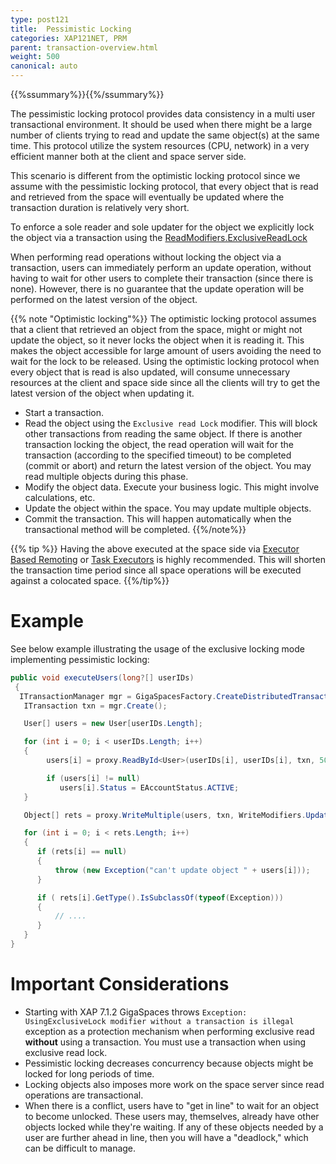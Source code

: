 ```yaml
---
type: post121
title:  Pessimistic Locking
categories: XAP121NET, PRM
parent: transaction-overview.html
weight: 500
canonical: auto
---
```


{{%ssummary%}}{{%/ssummary%}}


The pessimistic locking protocol provides data consistency in a multi user transactional environment. It should be used when there might be a large number of clients trying to read and update the same object(s) at the same time. This protocol utilize the system resources (CPU, network) in a very efficient manner both at the client and space server side.

This scenario is different from the optimistic locking protocol since we assume with the pessimistic locking protocol, that every object that is read and retrieved from the space will eventually be updated where the transaction duration is relatively very short.

To enforce a sole reader and sole updater for the object we explicitly lock the object via a transaction using the [ReadModifiers.ExclusiveReadLock]({{%api-dotnetdoc%}}/T_GigaSpaces_Core_ReadModifiers.htm)

When performing read operations without locking the object via a transaction, users can immediately perform an update operation, without having to wait for other users to complete their transaction (since there is none). However, there is no guarantee that the update operation will be performed on the latest version of the object.

{{% note "Optimistic locking"%}}
The optimistic locking protocol assumes that a client that retrieved an object from the space, might or might not update the object, so it never locks the object when it is reading it. This makes the object accessible for large amount of users avoiding the need to wait for the lock to be released. Using the optimistic locking protocol when every object that is read is also updated, will consume unnecessary resources at the client and space side since all the clients will try to get the latest version of the object when updating it.


- Start a transaction.
- Read the object using the `Exclusive read Lock` modifier.  This will block other transactions from reading the same object. If there is another transaction locking the object, the read operation will wait for the transaction (according to the specified timeout) to be completed (commit or abort) and return the latest version of the object. You may read multiple objects during this phase.
- Modify the object data. Execute your business logic. This might involve calculations, etc.
- Update the object within the space. You may update multiple objects.
- Commit the transaction. This will happen automatically when the transactional method will be completed.
{{%/note%}}

{{% tip %}}
Having the above executed at the space side via [Executor Based Remoting](./executor-based-remoting.html) or [Task Executors](./task-execution-over-the-space.html) is highly recommended. This will shorten the transaction time period since all space operations will be executed against a colocated space.
{{%/tip%}}

# Example

See below example illustrating the usage of the exclusive locking mode implementing pessimistic locking:


```csharp
public void executeUsers(long?[] userIDs)
 {
  ITransactionManager mgr = GigaSpacesFactory.CreateDistributedTransactionManager();
   ITransaction txn = mgr.Create();

   User[] users = new User[userIDs.Length];

   for (int i = 0; i < userIDs.Length; i++)
   {
        users[i] = proxy.ReadById<User>(userIDs[i], userIDs[i], txn, 5000, ReadModifiers.ExclusiveReadLock);

        if (users[i] != null)
           users[i].Status = EAccountStatus.ACTIVE;
   }

   Object[] rets = proxy.WriteMultiple(users, txn, WriteModifiers.UpdateOnly);

   for (int i = 0; i < rets.Length; i++)
   {
      if (rets[i] == null)
      {
          throw (new Exception("can't update object " + users[i]));
      }

      if ( rets[i].GetType().IsSubclassOf(typeof(Exception)))
      {
          // ....
      }
   }
}
```

# Important Considerations

- Starting with XAP 7.1.2 GigaSpaces throws `Exception: UsingExclusiveLock modifier without a transaction is illegal` exception as a protection mechanism when performing exclusive read **without** using a transaction. You must use a transaction when using exclusive read lock.
- Pessimistic locking decreases concurrency because objects might be locked for long periods of time.
- Locking objects also imposes more work on the space server since read operations are transactional.
- When there is a conflict, users have to "get in line" to wait for an object to become unlocked. These users may, themselves, already have other objects locked while they're waiting. If any of these objects needed by a user are further ahead in line, then you will have a "deadlock," which can be difficult to manage.
